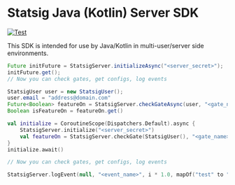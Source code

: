 # Statsig Java (Kotlin) Server SDK

[![Test](https://github.com/statsig-io/private-java-server-sdk/actions/workflows/build-and-test.yml/badge.svg)](https://github.com/statsig-io/private-java-server-sdk/actions/workflows/build-and-test.yml)

This SDK is intended for use by Java/Kotlin in multi-user/server side environments.

```java
Future initFuture = StatsigServer.initializeAsync("<server_secret>");
initFuture.get();
// Now you can check gates, get configs, log events

StatsigUser user = new StatsigUser();
user.email = "address@domain.com"
Future<Boolean> featureOn = StatsigServer.checkGateAsync(user, "<gate_name>");
Boolean isFeatureOn = featureOn.get()
```

```kotlin
val initialize = CoroutineScope(Dispatchers.Default).async {
    StatsigServer.initialize("<server_secret>")
    val featureOn = StatsigServer.checkGate(StatsigUser(), "<gate_name>")
}
initialize.await()

// Now you can check gates, get configs, log events

StatsigServer.logEvent(null, "<event_name>", i * 1.0, mapOf("test" to "test2"))
```
